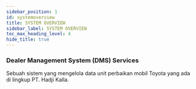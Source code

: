 ```yaml
---
sidebar_position: 1
id: systemoverview
title: SYSTEM OVERVIEW
sidebar_label: SYSTEM OVERVIEW
toc_max_heading_level: 4
hide_title: true
---
```



### Dealer Management System (DMS) Services

Sebuah sistem yang mengelola data unit perbaikan mobil Toyota yang ada di lingkup PT. Hadji Kalla.